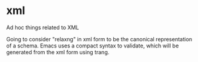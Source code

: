 # xml
Ad hoc things related to XML

Going to consider "relaxng" in xml form to be the canonical representation of a schema. Emacs uses a compact syntax to validate, which will be generated from the xml form using trang.